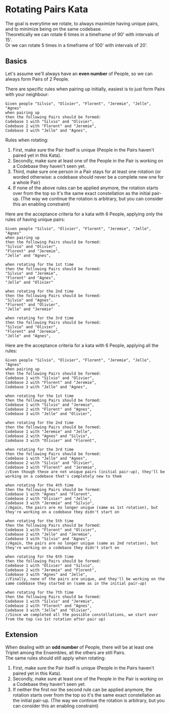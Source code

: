 # Rotating Pairs Kata
The goal is everytime we rotate, to always maximize having unique pairs, and to minimize being on the same codebase.  
Theoretically we can rotate 6 times in a timeframe of 90' with intervals of 15'.  
Or we can rotate 5 times in a timeframe of 100' with intervals of 20'.

## Basics
Let's assume we'll always have an **even number** of People, so we can always form Pairs of 2 People.  

There are specific rules when pairing up initially, easiest is to just form Pairs with your neighbour:

    Given people "Silvio", "Olivier", "Florent", "Jeremie", "Jelle", "Agnes"
    when pairing up
    then the following Pairs should be formed:
    Codebase 1 with "Silvio" and "Olivier",
    Codebase 2 with "Florent" and "Jeremie",
    Codebase 3 with "Jelle" and "Agnes",

Rules when rotating:
1. First, make sure the Pair itself is unique (People in the Pairs haven't paired yet in this Kata).
2. Secondly, make sure at least one of the People in the Pair is working on a Codebase they haven't seen yet.
3. Third, make sure one person in a Pair stays for at least one rotation (or worded otherwise: a codebase should never be a complete new one for a whole Pair)
4. If none of the above rules can be applied anymore, the rotation starts over from the top so it's the same exact constellation as the initial pair-up. (The way we continue the rotation is arbitrary, but you can consider this an enabling constraint)

Here are the acceptance criteria for a kata with 6 People, applying only the rules of having unique pairs:

    Given people "Silvio", "Olivier", "Florent", "Jeremie", "Jelle", "Agnes"
    when pairing up
    then the following Pairs should be formed:
    "Silvio" and "Olivier",
    "Florent" and "Jeremie",
    "Jelle" and "Agnes",

    when rotating for the 1st time
    then the following Pairs should be formed:
    "Silvio" and "Jeremie",
    "Florent" and "Agnes",
    "Jelle" and "Olivier"
    
    when rotating for the 2nd time
    then the following Pairs should be formed:
    "Silvio" and "Agnes",
    "Florent" and "Olivier",
    "Jelle" and "Jeremie"    

    when rotating for the 3rd time
    then the following Pairs should be formed:
    "Silvio" and "Olivier",
    "Florent" and "Jeremie",
    "Jelle" and "Agnes",

Here are the acceptance criteria for a kata with 6 People, applying all the rules:

    Given people "Silvio", "Olivier", "Florent", "Jeremie", "Jelle", "Agnes"
    when pairing up
    then the following Pairs should be formed:
    Codebase 1 with "Silvio" and "Olivier",
    Codebase 2 with "Florent" and "Jeremie",
    Codebase 3 with "Jelle" and "Agnes",
    
    when rotating for the 1st time
    then the following Pairs should be formed:
    Codebase 1 with "Silvio" and "Jeremie",
    Codebase 2 with "Florent" and "Agnes",
    Codebase 3 with "Jelle" and "Olivier",
    
    when rotating for the 2nd time
    then the following Pairs should be formed:
    Codebase 1 with "Jeremie" and "Jelle",
    Codebase 2 with "Agnes" and "Silvio",
    Codebase 3 with "Olivier" and "Florent",
    
    when rotating for the 3rd time
    then the following Pairs should be formed:
    Codebase 1 with "Jelle" and "Agnes",
    Codebase 2 with "Silvio" and "Olivier",
    Codebase 3 with "Florent" and "Jeremie",
    //Even though these are not unique pairs (initial pair-up), they'll be working on a codebase that's completely new to them
    
    when rotating for the 4th time
    then the following Pairs should be formed:
    Codebase 1 with "Agnes" and "Florent",
    Codebase 2 with "Olivier" and "Jelle",
    Codebase 3 with "Jeremie" and "Silvio",
    //Again, the pairs are no longer unique (same as 1st rotation), but they're working on a codebase they didn't start on
    
    when rotating for the 5th time
    then the following Pairs should be formed:
    Codebase 1 with "Florent" and "Olivier",
    Codebase 2 with "Jelle" and "Jeremie",
    Codebase 3 with "Silvio" and "Agnes",
    //Again, the pairs are no longer unique (same as 2nd rotation), but they're working on a codebase they didn't start on
    
    when rotating for the 6th time
    then the following Pairs should be formed:
    Codebase 1 with "Olivier" and "Silvio",
    Codebase 2 with "Jeremie" and "Florent",
    Codebase 3 with "Agnes" and "Jelle",
    //Finally, none of the pairs are unique, and they'll be working on the same codebase they started on (same as in the initial pair-up)

    when rotating for the 7th time
    then the following Pairs should be formed:
    Codebase 1 with "Silvio" and "Jeremie",
    Codebase 2 with "Florent" and "Agnes",
    Codebase 3 with "Jelle" and "Olivier",
    //Since we completed all the possible constellations, we start over from the top (so 1st rotation after pair up)

## Extension
When dealing with an **odd number** of People, there will be at least one Triplet among the Ensembles, all the others are still Pairs.  
The same rules should still apply when rotating:
1. First, make sure the Pair itself is unique (People in the Pairs haven't paired yet in this Kata).
2. Secondly, make sure at least one of the People in the Pair is working on a Codebase they haven't seen yet.
3. If neither the first nor the second rule can be applied anymore, the rotation starts over from the top so it's the same exact constellation as the initial pair-up. (The way we continue the rotation is arbitrary, but you can consider this an enabling constraint)
